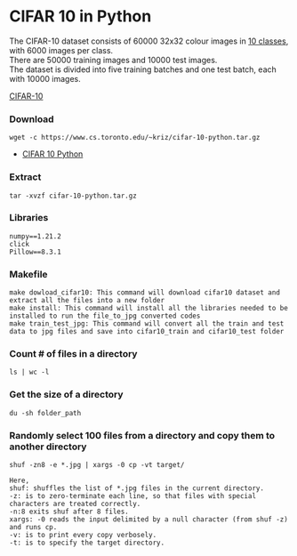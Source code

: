 # CIFAR 10 in Python

The CIFAR-10 dataset consists of 60000 32x32 colour images in [10 classes](https://github.com/EN10/CIFAR#classes), with 6000 images per class.  
There are 50000 training images and 10000 test images.  
The dataset is divided into five training batches and one test batch, each with 10000 images.

[CIFAR-10](https://www.cs.toronto.edu/~kriz/cifar.html)  

### Download

    wget -c https://www.cs.toronto.edu/~kriz/cifar-10-python.tar.gz

* [CIFAR 10 Python](https://www.cs.toronto.edu/~kriz/cifar-10-python.tar.gz)

### Extract

    tar -xvzf cifar-10-python.tar.gz
### Libraries
    numpy==1.21.2
    click
    Pillow==8.3.1
### Makefile
    make dowload_cifar10: This command will download cifar10 dataset and extract all the files into a new folder
    make install: This command will install all the libraries needed to be installed to run the file_to_jpg converted codes
    make train_test_jpg: This command will convert all the train and test data to jpg files and save into cifar10_train and cifar10_test folder 

### Count # of files in a directory
    ls | wc -l
### Get the size of a directory
    du -sh folder_path
### Randomly select 100 files from a directory and copy them to another directory
    shuf -zn8 -e *.jpg | xargs -0 cp -vt target/

    Here,
    shuf: shuffles the list of *.jpg files in the current directory.
    -z: is to zero-terminate each line, so that files with special characters are treated correctly.
    -n:8 exits shuf after 8 files.
    xargs: -0 reads the input delimited by a null character (from shuf -z) and runs cp.
    -v: is to print every copy verbosely.
    -t: is to specify the target directory.
